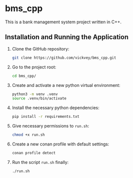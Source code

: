 # bms_cpp
This is a bank management system project written in C++.

## Installation and Running the Application

1. Clone the GitHub repository:
   ```bash
   git clone https://github.com/vickvey/bms_cpp.git
   ```

2. Go to the project root:
   ```bash
   cd bms_cpp/
   ```

3. Create and activate a new python virtual environment:
    ```bash
    python3 -m venv .venv
    source .venv/bin/activate
    ```

4. Install the necessary python dependencies:
    ```bash
    pip install -r requirements.txt
    ```

5. Give necessary permissions to `run.sh`:
    ```bash
    chmod +x run.sh
    ```
6. Create a new conan profile with default settings:
   ```bash
   conan profile detect
   ```

8. Run the script `run.sh` finally:
    ```bash
    ./run.sh
    ```
